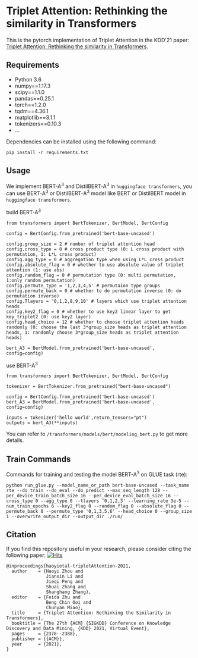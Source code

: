# Triplet Attention: Rethinking the similarity in Transformers

This is the pytorch implementation of Triplet Attention in the KDD'21 paper: [Triplet Attention: Rethinking the similarity in Transformers](https://dl.acm.org/doi/abs/10.1145/3447548.3467241).


## Requirements
+ Python 3.6
+ numpy==1.17.3
+ scipy==1.1.0
+ pandas==0.25.1
+ torch==1.2.0
+ tqdm==4.36.1
+ matplotlib==3.1.1
+ tokenizers==0.10.3
+ ...

Dependencies can be installed using the following command:

```
pip install -r requirements.txt
```

## Usage
We implement BERT-A<sup>3</sup> and DistilBERT-A<sup>3</sup> in `huggingface transformers`, you can use BERT-A<sup>3</sup> or DistilBERT-A<sup>3</sup> model like BERT or DistilBERT model in `huggingface transformers`.

build BERT-A<sup>3</sup>

```
from transformers import BertTokenizer, BertModel, BertConfig

config = BertConfig.from_pretrained('bert-base-uncased')

config.group_size = 2 # number of triplet attention head
config.cross_type = 0 # cross product type (0: L cross product with permutation, 1: L*L cross product)
config.agg_type = 0 # aggregation type when using L*L cross product
config.absolute_flag = 0 # whether to use absolute value of triplet attention (1: use abs)
config.random_flag = 0 # permutation type (0: multi permutation, 1:only random permutation)
config.permute_type = '1,2,3,4,5' # permutaion type groups
config.permute_back = 0 # whether to do permutation inverse (0: do permutation inverse)
config.Tlayers = '0,1,2,8,9,10' # layers which use triplet attention heads
config.key2_flag = 0 # whether to use key2 linear layer to get key_triplet2 (0: use key2 layer)
config.head_choice = 12 # whether to choose triplet attention heads randomly (0: choose the last 3*group_size heads as triplet attention heads, 1: randomly choose 3*group_size heads as triplet attention heads)

bert_A3 = BertModel.from_pretrained('bert-base-uncased', config=config)
```

use BERT-A<sup>3</sup>

```
from transformers import BertTokenizer, BertModel, BertConfig

tokenizer = BertTokenizer.from_pretrained("bert-base-uncased")

config = BertConfig.from_pretrained('bert-base-uncased')
bert_A3 = BertModel.from_pretrained('bert-base-uncased', config=config)

inputs = tokenizer('hello world',return_tensors="pt")
outputs = bert_A3(**inputs)
```

You can refer to `/transformers/models/bert/modeling_bert.py` to get more details.


## Train Commands
Commands for training and testing the model BERT-A<sup>3</sup> on GLUE task (rte):

```
python run_glue.py --model_name_or_path bert-base-uncased --task_name rte --do_train --do_eval --do_predict --max_seq_length 128 --per_device_train_batch_size 16 --per_device_eval_batch_size 16 --cross_type 0 --agg_type 0 --tlayers '0,1,2,3' --learning_rate 3e-5 --num_train_epochs 6 --key2_flag 0 --random_flag 0 --absolute_flag 0 --permute_back 0 --permute_type '0,1,3,5,6' --head_choice 0 --group_size 1 --overwrite_output_dir --output_dir ./run/
```

## <span id="citelink">Citation</span>
If you find this repository useful in your research, please consider citing the following paper: [![Hits](https://hits.seeyoufarm.com/api/count/incr/badge.svg?url=https%3A%2F%2Fgithub.com%2Fzhouhaoyi%2FTripletAttention&count_bg=%2379C83D&title_bg=%23555555&icon=&icon_color=%23E7E7E7&title=hits&edge_flat=false)](https://hits.seeyoufarm.com)

```
@inproceedings{haoyietal-tripletAttention-2021,
  author    = {Haoyi Zhou and
               Jianxin Li and
               Jieqi Peng and
               Shuai Zhang and
               Shanghang Zhang},
  editor    = {Feida Zhu and
               Beng Chin Ooi and
               Chunyan Miao},
  title     = {Triplet Attention: Rethinking the Similarity in Transformers},
  booktitle = {The 27th {ACM} {SIGKDD} Conference on Knowledge Discovery and Data Mining, {KDD} 2021, Virtual Event},
  pages     = {2378--2388},
  publisher = {{ACM}},
  year      = {2021},
}
```

